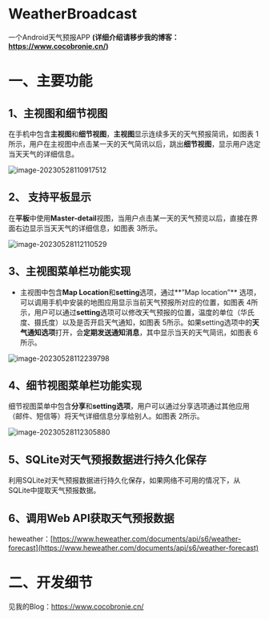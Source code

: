 # WeatherBroadcast
一个Android天气预报APP **(详细介绍请移步我的博客：https://www.cocobronie.cn/)**

# 一、主要功能

## 1、**主视图**和**细节视图**

在手机中包含**主视图**和**细节视图**，**主视图**显示连续多天的天气预报简讯，如图表 1所示，用户在主视图中点击某一天的天气简讯以后，跳出**细节视图**，显示用户选定当天天气的详细信息。

![image-20230528110917512](https://github.com/Cocobronie/WeatherBroadcast/assets/98938169/9088710c-48c1-4b26-9d60-2ec17893bfb5)


## 2、 支持平板显示

在**平板**中使用**Master-detail**视图，当用户点击某一天的天气预览以后，直接在界面右边显示当天天气的详细信息，如图表 3所示。

![image-20230528112110529](https://github.com/Cocobronie/WeatherBroadcast/assets/98938169/945a79a1-b920-4be9-9d39-2619c41a70f6)


## 3、主视图菜单栏功能实现

- 主视图中包含**Map Location**和**setting**选项，通过**”Map location”** 选项，可以调用手机中安装的地图应用显示当前天气预报所对应的位置，如图表 4所示，用户可以通过**setting**选项可以修改天气预报的位置，温度的单位（华氏度、摄氏度）以及是否开启天气通知，如图表 5所示。如果setting选项中的**天气通知选项**打开，会**定期发送通知消息**，其中显示当天的天气简讯，如图表 6所示。

 ![image-20230528112239798](https://github.com/Cocobronie/WeatherBroadcast/assets/98938169/dcd1f10e-6bf2-4365-8eb4-44d888600e5c)


## 4、细节视图菜单栏功能实现

细节视图菜单中包含**分享**和**setting选项**，用户可以通过分享选项通过其他应用（邮件、短信等）将天气详细信息分享给别人。如图表 2所示。

![image-20230528112305880](https://github.com/Cocobronie/WeatherBroadcast/assets/98938169/13f550d5-0596-46ad-8177-7feb63736ebb)


## 5、SQLite对天气预报数据进行持久化保存

利用SQLite对天气预报数据进行持久化保存，如果网络不可用的情况下，从SQLite中提取天气预报数据。

## 6、调用Web API获取天气预报数据

heweather：[https://www.heweather.com/documents/api/s6/weather-forecast](https://www.heweather.com/documents/api/s6/weather-forecast)

# 二、开发细节

见我的Blog：https://www.cocobronie.cn/

